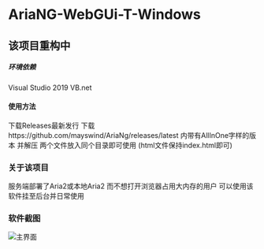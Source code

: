 # AriaNG-WebGUi-T-Windows

## 该项目重构中


##### 环境依赖
Visual Studio 2019
VB.net

#### 使用方法
下载Releases最新发行
下载https://github.com/mayswind/AriaNg/releases/latest 内带有AllInOne字样的版本 并解压
两个文件放入同个目录即可使用 (html文件保持index.html即可)

### 关于该项目
服务端部署了Aria2或本地Aria2 而不想打开浏览器占用大内存的用户
可以使用该软件挂至后台并日常使用

### 软件截图
![主界面](https://hksstudio.xyz/wp-content/uploads/2021/01/QQ截图20210103212948.png "软件轮廓")
